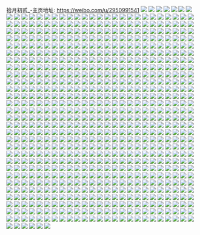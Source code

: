 拾月初贰_-主页地址: https://weibo.com/u/2950991541 
![](https://wx4.sinaimg.cn/mw2000/afe48eb5ly1gio66vi2s4j22lf1y2b2a.jpg) 
![](https://wx4.sinaimg.cn/mw2000/afe48eb5ly1gimnjr5cvxj22801o07wj.jpg) 
![](https://wx4.sinaimg.cn/mw2000/afe48eb5ly1gimnjvgj6aj22801o04qr.jpg) 
![](https://wx4.sinaimg.cn/mw2000/afe48eb5ly1gimnjtdgvbj22801o04qr.jpg) 
![](https://wx4.sinaimg.cn/mw2000/afe48eb5ly1gimnjnx0a0j23402c0kjm.jpg) 
![](https://wx4.sinaimg.cn/mw2000/afe48eb5ly1gimnjyrwu4j23402c0u0z.jpg) 
![](https://wx4.sinaimg.cn/mw2000/afe48eb5ly1gimnlkitojj22801o0npf.jpg) 
![](https://wx4.sinaimg.cn/mw2000/afe48eb5ly1giibiweejpj22801o04qr.jpg) 
![](https://wx4.sinaimg.cn/mw2000/afe48eb5ly1giibir8xm2j22801o07wj.jpg) 
![](https://wx4.sinaimg.cn/mw2000/afe48eb5ly1giibiu426sj22801o04qr.jpg) 
![](https://wx4.sinaimg.cn/mw2000/afe48eb5ly1gigyoeyy41j22801o0kjm.jpg) 
![](https://wx4.sinaimg.cn/mw2000/afe48eb5ly1gif85mr2svj20n013swhu.jpg) 
![](https://wx4.sinaimg.cn/mw2000/afe48eb5ly1gif202eoofj21my1ht4qq.jpg) 
![](https://wx4.sinaimg.cn/mw2000/afe48eb5ly1gif201crjnj21901nznpd.jpg) 
![](https://wx4.sinaimg.cn/mw2000/afe48eb5ly1gif200asc1j21hv182hdt.jpg) 
![](https://wx4.sinaimg.cn/mw2000/afe48eb5ly1gier8qotyaj22ja249b2a.jpg) 
![](https://wx4.sinaimg.cn/mw2000/afe48eb5ly1gier8obys8j22801o0b2b.jpg) 
![](https://wx4.sinaimg.cn/mw2000/afe48eb5ly1gier8gppodj22801o01kz.jpg) 
![](https://wx4.sinaimg.cn/mw2000/afe48eb5ly1gier8ssa4jj23402c0hdu.jpg) 
![](https://wx4.sinaimg.cn/mw2000/afe48eb5ly1gier8iscwij22801o0npd.jpg) 
![](https://wx4.sinaimg.cn/mw2000/afe48eb5ly1gier8kafv2j23402c0h4t.jpg) 
![](https://wx4.sinaimg.cn/mw2000/afe48eb5ly1gidzyf83aaj20yi0hodk5.jpg) 
![](https://wx4.sinaimg.cn/mw2000/afe48eb5ly1gidtolijayj22801o0x6q.jpg) 
![](https://wx4.sinaimg.cn/mw2000/afe48eb5ly1gidtov4ed4j21sc2ds4qx.jpg) 
![](https://wx4.sinaimg.cn/mw2000/afe48eb5ly1gidtpbqxa1j22801o07wj.jpg) 
![](https://wx4.sinaimg.cn/mw2000/afe48eb5ly1gico8cuf3wj21u814w7wh.jpg) 
![](https://wx4.sinaimg.cn/mw2000/afe48eb5ly1gibxo04fa4j20yi0yiaby.jpg) 
![](https://wx4.sinaimg.cn/mw2000/afe48eb5ly1gibxnzqvwij20tw16bwjn.jpg) 
![](https://wx4.sinaimg.cn/mw2000/afe48eb5ly1gibwvp4bk1j22c02c0e82.jpg) 
![](https://wx4.sinaimg.cn/mw2000/afe48eb5gy1gia8ow1nkqj21401hcaki.jpg) 
![](https://wx4.sinaimg.cn/mw2000/afe48eb5gy1gia8pirldej23342bcu0z.jpg) 
![](https://wx4.sinaimg.cn/mw2000/afe48eb5gy1gi3ankftyxj21o0280b2a.jpg) 
![](https://wx4.sinaimg.cn/mw2000/afe48eb5gy1gi3apn5zm7j21sc2dsnpk.jpg) 
![](https://wx4.sinaimg.cn/mw2000/afe48eb5ly1gi2czsb916j21401hcqv5.jpg) 
![](https://wx4.sinaimg.cn/mw2000/afe48eb5ly1gi2czocwsmj22802yox6z.jpg) 
![](https://wx4.sinaimg.cn/mw2000/afe48eb5ly1gi2d0hsuacj21sc2dsx6x.jpg) 
![](https://wx4.sinaimg.cn/mw2000/afe48eb5ly1gi24oic9wij21hc140b2a.jpg) 
![](https://wx4.sinaimg.cn/mw2000/afe48eb5ly1gi24nfmzczj21sc2ds4qy.jpg) 
![](https://wx4.sinaimg.cn/mw2000/afe48eb5ly1gi24omvhx9j21hc140hdu.jpg) 
![](https://wx4.sinaimg.cn/mw2000/afe48eb5ly1gi24orlv2vj21hc1407wi.jpg) 
![](https://wx4.sinaimg.cn/mw2000/afe48eb5ly1gi24od82svj21sc2dsnpl.jpg) 
![](https://wx4.sinaimg.cn/mw2000/afe48eb5ly1gi24owfdt6j21hc140b2a.jpg) 
![](https://wx4.sinaimg.cn/mw2000/afe48eb5ly1gi24p1063mj23402c0qv5.jpg) 
![](https://wx4.sinaimg.cn/mw2000/afe48eb5ly1gi24pp460kj21sc2ds1l5.jpg) 
![](https://wx4.sinaimg.cn/mw2000/afe48eb5ly1gi24p6dc5sj23402c01ky.jpg) 
![](https://wx4.sinaimg.cn/mw2000/afe48eb5ly1gi2135naebj22802yox70.jpg) 
![](https://wx4.sinaimg.cn/mw2000/afe48eb5ly1gi218z3huvj22802yob2l.jpg) 
![](https://wx4.sinaimg.cn/mw2000/afe48eb5ly1gi214c95jhj22802you1a.jpg) 
![](https://wx4.sinaimg.cn/mw2000/afe48eb5ly1gi2124be51j22802yoqvi.jpg) 
![](https://wx4.sinaimg.cn/mw2000/afe48eb5ly1gi2192ze0hj23402c0b29.jpg) 
![](https://wx4.sinaimg.cn/mw2000/afe48eb5ly1gi215s9twjj22yo280qvh.jpg) 
![](https://wx4.sinaimg.cn/mw2000/afe48eb5ly1gi1x4ngy3jj21sc2dsqvc.jpg) 
![](https://wx4.sinaimg.cn/mw2000/afe48eb5ly1gi1x3zmypyj21hc140x6p.jpg) 
![](https://wx4.sinaimg.cn/mw2000/afe48eb5ly1gi1x4t5t5jj21401hcu0x.jpg) 
![](https://wx4.sinaimg.cn/mw2000/afe48eb5ly1gi1x4yp74tj21401hcu0x.jpg) 
![](https://wx4.sinaimg.cn/mw2000/afe48eb5ly1gi1x7chnjrj22802yo7wu.jpg) 
![](https://wx4.sinaimg.cn/mw2000/afe48eb5ly1gi1x56u4u7j21ls252u0y.jpg) 
![](https://wx4.sinaimg.cn/mw2000/afe48eb5ly1gi1x8jogbuj21sc2dsb2g.jpg) 
![](https://wx4.sinaimg.cn/mw2000/afe48eb5ly1gi1x3u9rssj21hc140x6p.jpg) 
![](https://wx4.sinaimg.cn/mw2000/afe48eb5ly1gi1x8mvjufj20u01407v5.jpg) 
![](https://wx4.sinaimg.cn/mw2000/afe48eb5ly1gi1srh6bl0j21sc2dsb2h.jpg) 
![](https://wx4.sinaimg.cn/mw2000/afe48eb5ly1gi1svme6vuj23402c0hdu.jpg) 
![](https://wx4.sinaimg.cn/mw2000/afe48eb5ly1gi1st8btmdj22802yob2l.jpg) 
![](https://wx4.sinaimg.cn/mw2000/afe48eb5ly1gi1swl0mrvj21sc2dskju.jpg) 
![](https://wx4.sinaimg.cn/mw2000/afe48eb5ly1gi1svczgq8j22yo280u19.jpg) 
![](https://wx4.sinaimg.cn/mw2000/afe48eb5ly1gi1sybnpunj21sc2ds1l4.jpg) 
![](https://wx4.sinaimg.cn/mw2000/afe48eb5ly1gi1syl31s2j21ly25cnpe.jpg) 
![](https://wx4.sinaimg.cn/mw2000/afe48eb5ly1gi1sz9w0pxj22yo2807wq.jpg) 
![](https://wx4.sinaimg.cn/mw2000/afe48eb5ly1gi1sx757a4j21sc2dse87.jpg) 
![](https://wx4.sinaimg.cn/mw2000/afe48eb5ly1gi1n29emo3j21sc2dsx6x.jpg) 
![](https://wx4.sinaimg.cn/mw2000/afe48eb5ly1gi1ncw7py3j22802yokjz.jpg) 
![](https://wx4.sinaimg.cn/mw2000/afe48eb5ly1gi1n3znxc4j21sc2dse89.jpg) 
![](https://wx4.sinaimg.cn/mw2000/afe48eb5ly1ghywh4gyk1j20u01hcn74.jpg) 
![](https://wx4.sinaimg.cn/mw2000/afe48eb5ly1ghu4258nwlj23sw528npe.jpg) 
![](https://wx4.sinaimg.cn/mw2000/afe48eb5ly1ghu42ju4bxj20u0140ajr.jpg) 
![](https://wx4.sinaimg.cn/mw2000/afe48eb5ly1ghu41l9iklj23sw5281kz.jpg) 
![](https://wx4.sinaimg.cn/mw2000/afe48eb5ly1ghu42ib0wuj23sw528hdw.jpg) 
![](https://wx4.sinaimg.cn/mw2000/afe48eb5ly1ghu41vaua7j22bc334b2b.jpg) 
![](https://wx4.sinaimg.cn/mw2000/afe48eb5ly1ghu46v9qtsj22c5340qvd.jpg) 
![](https://wx4.sinaimg.cn/mw2000/afe48eb5ly1ghttmhfdtvj21sc2dse88.jpg) 
![](https://wx4.sinaimg.cn/mw2000/afe48eb5ly1ghttq08t5fj21sc2ds1l6.jpg) 
![](https://wx4.sinaimg.cn/mw2000/afe48eb5ly1ghttuwe7k0j21sc2dse88.jpg) 
![](https://wx4.sinaimg.cn/mw2000/afe48eb5ly1ghttluswqyj21sc2ds4qw.jpg) 
![](https://wx4.sinaimg.cn/mw2000/afe48eb5ly1ghttyefwr4j21sc2ds7wq.jpg) 
![](https://wx4.sinaimg.cn/mw2000/afe48eb5ly1ghttwra80kj21sc2ds7wq.jpg) 
![](https://wx4.sinaimg.cn/mw2000/afe48eb5ly1ghswmp4npcj21sc2ds1l5.jpg) 
![](https://wx4.sinaimg.cn/mw2000/afe48eb5ly1ghswm3uajyj21o0280npe.jpg) 
![](https://wx4.sinaimg.cn/mw2000/afe48eb5ly1ghswm8gnprj21o02807wi.jpg) 
![](https://wx4.sinaimg.cn/mw2000/afe48eb5gy1ghqbwxbtavj21o0280e82.jpg) 
![](https://wx4.sinaimg.cn/mw2000/afe48eb5gy1ghlqpoqqmmj21sc2dsnpk.jpg) 
![](https://wx4.sinaimg.cn/mw2000/afe48eb5gy1ghlqpyky5rj21o02ynb29.jpg) 
![](https://wx4.sinaimg.cn/mw2000/afe48eb5gy1ghlqqfm8nqj21o0280x6q.jpg) 
![](https://wx4.sinaimg.cn/mw2000/afe48eb5gy1ghjg5vk896j21o0280e82.jpg) 
![](https://wx4.sinaimg.cn/mw2000/afe48eb5ly1ghjeemptezj21o0280e82.jpg) 
![](https://wx4.sinaimg.cn/mw2000/afe48eb5ly1ghjeekon80j22801o07wi.jpg) 
![](https://wx4.sinaimg.cn/mw2000/afe48eb5gy1ghg3av5fhbj20yi22oqtc.jpg) 
![](https://wx4.sinaimg.cn/mw2000/afe48eb5ly1gh9hnz18r6j21o02807wi.jpg) 
![](https://wx4.sinaimg.cn/mw2000/afe48eb5ly1gh9hp7u34ij22yo2807wt.jpg) 
![](https://wx4.sinaimg.cn/mw2000/afe48eb5ly1gh9ho7t5gmj21o02804qr.jpg) 
![](https://wx4.sinaimg.cn/mw2000/afe48eb5gy1gh84m5g3akj22802yokjv.jpg) 
![](https://wx4.sinaimg.cn/mw2000/afe48eb5gy1gh89nw7suyj22yo280e8d.jpg) 
![](https://wx4.sinaimg.cn/mw2000/afe48eb5gy1gh84oc1548j22802yokjv.jpg) 
![](https://wx4.sinaimg.cn/mw2000/afe48eb5ly1gh6h6kh2nnj23402c0npd.jpg) 
![](https://wx4.sinaimg.cn/mw2000/afe48eb5ly1gh4yc5rtadj20yi1b9tfw.jpg) 
![](https://wx4.sinaimg.cn/mw2000/afe48eb5ly1gh1cncmjx8j20yi0yiaby.jpg) 
![](https://wx4.sinaimg.cn/mw2000/afe48eb5ly1gh1cofnf9qj22o03k0npf.jpg) 
![](https://wx4.sinaimg.cn/mw2000/afe48eb5ly1ggvczjp95vj21sc2ds1l4.jpg) 
![](https://wx4.sinaimg.cn/mw2000/afe48eb5ly1ggvd0o6fn0j21sc2dsu13.jpg) 
![](https://wx4.sinaimg.cn/mw2000/afe48eb5ly1ggvd1rlmwlj21sc2dsx6u.jpg) 
![](https://wx4.sinaimg.cn/mw2000/afe48eb5ly1ggvd02hyrgj21sc2dsnpi.jpg) 
![](https://wx4.sinaimg.cn/mw2000/afe48eb5ly1ggvd16uw21j21sc2dsqva.jpg) 
![](https://wx4.sinaimg.cn/mw2000/afe48eb5ly1ggvd29xhg0j21sc2ds7wm.jpg) 
![](https://wx4.sinaimg.cn/mw2000/afe48eb5gy1ggu1imdqinj22802yo7wk.jpg) 
![](https://wx4.sinaimg.cn/mw2000/afe48eb5gy1ggu1jecrorj22802yokjo.jpg) 
![](https://wx4.sinaimg.cn/mw2000/afe48eb5gy1ggu1hw5fhhj22802yokjo.jpg) 
![](https://wx4.sinaimg.cn/mw2000/afe48eb5gy1ggtzrcydigj22802yoe85.jpg) 
![](https://wx4.sinaimg.cn/mw2000/afe48eb5gy1ggtzrq1ncyj21mc25sx6p.jpg) 
![](https://wx4.sinaimg.cn/mw2000/afe48eb5gy1ggtztxzbwkj22802yob2l.jpg) 
![](https://wx4.sinaimg.cn/mw2000/afe48eb5ly1ggu02aspabj22802yoe8g.jpg) 
![](https://wx4.sinaimg.cn/mw2000/afe48eb5gy1ggtzu741zzj21i31u9hdt.jpg) 
![](https://wx4.sinaimg.cn/mw2000/afe48eb5gy1ggu00wrc8rj22802yo4r2.jpg) 
![](https://wx4.sinaimg.cn/mw2000/afe48eb5gy1ggtzusdnlyj21ul1o0e83.jpg) 
![](https://wx4.sinaimg.cn/mw2000/afe48eb5ly1ggu02gs1fyj21o0280npe.jpg) 
![](https://wx4.sinaimg.cn/mw2000/afe48eb5gy1ggtzvmjdjcj22802yokjo.jpg) 
![](https://wx4.sinaimg.cn/mw2000/afe48eb5ly1ggnh0htvmmj20yi22o4qp.jpg) 
![](https://wx4.sinaimg.cn/mw2000/afe48eb5ly1ggnh0w5rhgj20yi22o4qt.jpg) 
![](https://wx4.sinaimg.cn/mw2000/afe48eb5ly1ggm2x6hkfej20yi0otq64.jpg) 
![](https://wx4.sinaimg.cn/mw2000/afe48eb5ly1ggm2xty90dj20yi22oqbe.jpg) 
![](https://wx4.sinaimg.cn/mw2000/afe48eb5ly1ggbykw6chxj20yi22oe81.jpg) 
![](https://wx4.sinaimg.cn/mw2000/afe48eb5ly1ggbykzlcgaj22c03401kx.jpg) 
![](https://wx4.sinaimg.cn/mw2000/afe48eb5gy1gg21w8cjtzj22801o0x6q.jpg) 
![](https://wx4.sinaimg.cn/mw2000/afe48eb5ly1gfxdrx2actj22yo280he5.jpg) 
![](https://wx4.sinaimg.cn/mw2000/afe48eb5ly1gfxdsdcq2sj21sc2dshdz.jpg) 
![](https://wx4.sinaimg.cn/mw2000/afe48eb5ly1gfxdsjsdofj22ot1oi7wi.jpg) 
![](https://wx4.sinaimg.cn/mw2000/afe48eb5ly1gfv8ar5dhqj21sc2dsnpk.jpg) 
![](https://wx4.sinaimg.cn/mw2000/afe48eb5ly1gfv899nqfbj22yo2807wv.jpg) 
![](https://wx4.sinaimg.cn/mw2000/afe48eb5ly1gfv89quir9j21sc2ds1l5.jpg) 
![](https://wx4.sinaimg.cn/mw2000/afe48eb5ly1gfugvvq8k4j22yo280u1a.jpg) 
![](https://wx4.sinaimg.cn/mw2000/afe48eb5ly1gfuguq8u8tj21sc2ds7wo.jpg) 
![](https://wx4.sinaimg.cn/mw2000/afe48eb5ly1gfugwu07u2j22yo2807ws.jpg) 
![](https://wx4.sinaimg.cn/mw2000/afe48eb5ly1gfugxq5tavj21o0280e83.jpg) 
![](https://wx4.sinaimg.cn/mw2000/afe48eb5ly1gfugxg5otzj21sc2dsu13.jpg) 
![](https://wx4.sinaimg.cn/mw2000/afe48eb5ly1gfugxzql3zj21o0280b2b.jpg) 
![](https://wx4.sinaimg.cn/mw2000/afe48eb5ly1gfugy88o35j21o0280x6q.jpg) 
![](https://wx4.sinaimg.cn/mw2000/afe48eb5ly1gfugzi2kd8j22802you18.jpg) 
![](https://wx4.sinaimg.cn/mw2000/afe48eb5ly1gfugyhojyvj21o0280e83.jpg) 
![](https://wx4.sinaimg.cn/mw2000/afe48eb5ly1gfrr63s3r4j21o0280npe.jpg) 
![](https://wx4.sinaimg.cn/mw2000/afe48eb5ly1gfpghpmq1fj20u0140gyw.jpg) 
![](https://wx4.sinaimg.cn/mw2000/afe48eb5ly1gfpghqoryoj20u014014f.jpg) 
![](https://wx4.sinaimg.cn/mw2000/afe48eb5ly1gfpghpzkfij20u0140tmc.jpg) 
![](https://wx4.sinaimg.cn/mw2000/afe48eb5ly1gfpghqeqshj20u0140tgu.jpg) 
![](https://wx4.sinaimg.cn/mw2000/afe48eb5ly1gfpghp96abj20u0140alc.jpg) 
![](https://wx4.sinaimg.cn/mw2000/afe48eb5ly1gfpgi5qw5gj20u0140gwo.jpg) 
![](https://wx4.sinaimg.cn/mw2000/afe48eb5ly1gfnkiqq65nj20u0140dsw.jpg) 
![](https://wx4.sinaimg.cn/mw2000/afe48eb5ly1gfnkjpw31gj21400u0wjz.jpg) 
![](https://wx4.sinaimg.cn/mw2000/afe48eb5ly1gfnkir42cij20u01404b6.jpg) 
![](https://wx4.sinaimg.cn/mw2000/afe48eb5ly1gfnkirw3ndj20u0140144.jpg) 
![](https://wx4.sinaimg.cn/mw2000/afe48eb5ly1gfnkjr3r8zj21400u0nfh.jpg) 
![](https://wx4.sinaimg.cn/mw2000/afe48eb5ly1gfnkjt676wj20u01404az.jpg) 
![](https://wx4.sinaimg.cn/mw2000/afe48eb5ly1gfnkjs9fdjj20u0140wrt.jpg) 
![](https://wx4.sinaimg.cn/mw2000/afe48eb5ly1gfnkjrmwctj21400u0ai3.jpg) 
![](https://wx4.sinaimg.cn/mw2000/afe48eb5ly1gfnkpatftaj20u0140ajr.jpg) 
![](https://wx4.sinaimg.cn/mw2000/afe48eb5ly1gfk9pidmfuj21ns1q0e82.jpg) 
![](https://wx4.sinaimg.cn/mw2000/afe48eb5ly1gfk9pgc1o3j22801o0x6q.jpg) 
![](https://wx4.sinaimg.cn/mw2000/afe48eb5ly1gfk9pjmridj21o024znpe.jpg) 
![](https://wx4.sinaimg.cn/mw2000/afe48eb5ly1gfk9pkwgecj21nv20ze82.jpg) 
![](https://wx4.sinaimg.cn/mw2000/afe48eb5ly1gfk9stju9bj2149148qtf.jpg) 
![](https://wx4.sinaimg.cn/mw2000/afe48eb5ly1gfk9pevnbqj21nz1r9b2a.jpg) 
![](https://wx4.sinaimg.cn/mw2000/afe48eb5ly1gfk9plu3esj21o01tce82.jpg) 
![](https://wx4.sinaimg.cn/mw2000/afe48eb5ly1gfk9sv398ij22802yo4qu.jpg) 
![](https://wx4.sinaimg.cn/mw2000/afe48eb5ly1gfk9pnoih7j22802j84qt.jpg) 
![](https://wx4.sinaimg.cn/mw2000/afe48eb5gy1gfjq4pk0yvj21o0280b2a.jpg) 
![](https://wx4.sinaimg.cn/mw2000/afe48eb5gy1gfjq540o8wj21o0280hdu.jpg) 
![](https://wx4.sinaimg.cn/mw2000/afe48eb5gy1gfjq5j6i77j21o0280kjm.jpg) 
![](https://wx4.sinaimg.cn/mw2000/afe48eb5gy1gfimpf9sv2j21o0280qv6.jpg) 
![](https://wx4.sinaimg.cn/mw2000/afe48eb5gy1gfimpxm7cij21o0280x6q.jpg) 
![](https://wx4.sinaimg.cn/mw2000/afe48eb5gy1gfimqfb06tj21o0280qv6.jpg) 
![](https://wx4.sinaimg.cn/mw2000/afe48eb5gy1gfimoeykgmj21o0280e82.jpg) 
![](https://wx4.sinaimg.cn/mw2000/afe48eb5gy1gfimo19877j21o02801kz.jpg) 
![](https://wx4.sinaimg.cn/mw2000/afe48eb5gy1gfimovc5i2j21o0280hdu.jpg) 
![](https://wx4.sinaimg.cn/mw2000/afe48eb5ly1gfe5hi9odaj21sc2dskjs.jpg) 
![](https://wx4.sinaimg.cn/mw2000/afe48eb5ly1gfe5o0rqbmj21o0280u0y.jpg) 
![](https://wx4.sinaimg.cn/mw2000/afe48eb5ly1gfe5hftkblj22802yohe3.jpg) 
![](https://wx4.sinaimg.cn/mw2000/afe48eb5ly1gfe5h4m17wj21sc2dsb2g.jpg) 
![](https://wx4.sinaimg.cn/mw2000/afe48eb5ly1gfe5hkfmthj21gd1391kx.jpg) 
![](https://wx4.sinaimg.cn/mw2000/afe48eb5ly1gfe5g0diiuj21sc2dsb2g.jpg) 
![](https://wx4.sinaimg.cn/mw2000/afe48eb5ly1gfdd1yl257j21sc2dsu14.jpg) 
![](https://wx4.sinaimg.cn/mw2000/afe48eb5ly1gfdd1scjfoj22801o0npe.jpg) 
![](https://wx4.sinaimg.cn/mw2000/afe48eb5ly1gfdd1w33vyj21sc2dsx6w.jpg) 
![](https://wx4.sinaimg.cn/mw2000/afe48eb5ly1gfdd20z7pnj21sc2ds7wp.jpg) 
![](https://wx4.sinaimg.cn/mw2000/afe48eb5ly1gfdd1tr7txj22801o0u0y.jpg) 
![](https://wx4.sinaimg.cn/mw2000/afe48eb5gy1gf9bxcwdtoj20u01lq7in.jpg) 
![](https://wx4.sinaimg.cn/mw2000/afe48eb5ly1gezdefsda3j20u00u0wja.jpg) 
![](https://wx4.sinaimg.cn/mw2000/afe48eb5ly1gezdesj9f5j2149148npd.jpg) 
![](https://wx4.sinaimg.cn/mw2000/afe48eb5ly1gezdefim1kj20u00u0jvy.jpg) 
![](https://wx4.sinaimg.cn/mw2000/afe48eb5ly1gezdeoydboj22c03401l1.jpg) 
![](https://wx4.sinaimg.cn/mw2000/afe48eb5ly1gezdfhrtndj22c0340x6s.jpg) 
![](https://wx4.sinaimg.cn/mw2000/afe48eb5ly1gezdesz0uaj20tw16bwjn.jpg) 
![](https://wx4.sinaimg.cn/mw2000/afe48eb5gy1geu5wretg2j21sc2dsb2h.jpg) 
![](https://wx4.sinaimg.cn/mw2000/afe48eb5gy1geu5x3j8phj22c0340kjo.jpg) 
![](https://wx4.sinaimg.cn/mw2000/afe48eb5gy1geu5xhcdczj21sc2dse87.jpg) 
![](https://wx4.sinaimg.cn/mw2000/afe48eb5gy1getoh87nmvj21491481ky.jpg) 
![](https://wx4.sinaimg.cn/mw2000/afe48eb5gy1getoezpyy3j21491481kz.jpg) 
![](https://wx4.sinaimg.cn/mw2000/afe48eb5gy1getokyqdb0j20tf0r87wh.jpg) 
![](https://wx4.sinaimg.cn/mw2000/afe48eb5gy1getohmy9z4j2149148e82.jpg) 
![](https://wx4.sinaimg.cn/mw2000/afe48eb5gy1getoj3qd37j22802yox74.jpg) 
![](https://wx4.sinaimg.cn/mw2000/afe48eb5gy1getoku5qzvj22802yoe8a.jpg) 
![](https://wx4.sinaimg.cn/mw2000/afe48eb5gy1getohpwy3rj21491484qq.jpg) 
![](https://wx4.sinaimg.cn/mw2000/afe48eb5gy1getoh02wuvj21491481kz.jpg) 
![](https://wx4.sinaimg.cn/mw2000/afe48eb5gy1getohg2q5tj2149148x6p.jpg) 
![](https://wx4.sinaimg.cn/mw2000/afe48eb5gy1getoi03qb2j22c0340npe.jpg) 
![](https://wx4.sinaimg.cn/mw2000/afe48eb5gy1getojh4b0cj23402c01ky.jpg) 
![](https://wx4.sinaimg.cn/mw2000/afe48eb5gy1getojdnd4hj21sc2ds7wp.jpg) 
![](https://wx4.sinaimg.cn/mw2000/afe48eb5gy1getohw0t4hj23402c0hdw.jpg) 
![](https://wx4.sinaimg.cn/mw2000/afe48eb5ly1ges2xaq7q3j21sc2ds7wn.jpg) 
![](https://wx4.sinaimg.cn/mw2000/afe48eb5ly1ges2xdu0tkj21sc2dsb2f.jpg) 
![](https://wx4.sinaimg.cn/mw2000/afe48eb5ly1ges2xj1o2rj21sc2ds4qv.jpg) 
![](https://wx4.sinaimg.cn/mw2000/afe48eb5ly1ges2xgovn9j21sc2dsu13.jpg) 
![](https://wx4.sinaimg.cn/mw2000/afe48eb5ly1ges2xmne4xj22802yonpn.jpg) 
![](https://wx4.sinaimg.cn/mw2000/afe48eb5ly1ges2x7wmmij21sc2dshdz.jpg) 
![](https://wx4.sinaimg.cn/mw2000/afe48eb5ly1ges2xwz0xaj22yo280qvm.jpg) 
![](https://wx4.sinaimg.cn/mw2000/afe48eb5ly1ges2xquqf8j21sc2ds7wn.jpg) 
![](https://wx4.sinaimg.cn/mw2000/afe48eb5ly1ges2xzxibij22c0340hdw.jpg) 
![](https://wx4.sinaimg.cn/mw2000/afe48eb5ly1ges31vz8phj22c0340kjo.jpg) 
![](https://wx4.sinaimg.cn/mw2000/afe48eb5gy1geqtc1af3qj20yi08fdgh.jpg) 
![](https://wx4.sinaimg.cn/mw2000/afe48eb5gy1geq0p0h6qfj22c0340u0y.jpg) 
![](https://wx4.sinaimg.cn/mw2000/afe48eb5gy1geq0p90nd8j22802yox6z.jpg) 
![](https://wx4.sinaimg.cn/mw2000/afe48eb5gy1geq0rzk9s3j23402c07wi.jpg) 
![](https://wx4.sinaimg.cn/mw2000/afe48eb5gy1geppgc7xuij2149148b2a.jpg) 
![](https://wx4.sinaimg.cn/mw2000/afe48eb5gy1geppge0lm0j2149148qv6.jpg) 
![](https://wx4.sinaimg.cn/mw2000/afe48eb5gy1geppga0ymqj22802yohe3.jpg) 
![](https://wx4.sinaimg.cn/mw2000/afe48eb5gy1geppgj812uj21sc2dsu13.jpg) 
![](https://wx4.sinaimg.cn/mw2000/afe48eb5gy1geppgfv1wij2149148kjn.jpg) 
![](https://wx4.sinaimg.cn/mw2000/afe48eb5gy1geppgpn86tj21sc2dsnpj.jpg) 
![](https://wx4.sinaimg.cn/mw2000/afe48eb5gy1geppgmbljvj21sc2dsx6v.jpg) 
![](https://wx4.sinaimg.cn/mw2000/afe48eb5gy1geppgsurylj21sc2ds1l4.jpg) 
![](https://wx4.sinaimg.cn/mw2000/afe48eb5gy1geppp3d79zj21sc2dsqvb.jpg) 
![](https://wx4.sinaimg.cn/mw2000/afe48eb5gy1georfrgtq8j22802yohe3.jpg) 
![](https://wx4.sinaimg.cn/mw2000/afe48eb5gy1georfmrhs6j2149148npe.jpg) 
![](https://wx4.sinaimg.cn/mw2000/afe48eb5gy1georfugaejj21sc2ds4qx.jpg) 
![](https://wx4.sinaimg.cn/mw2000/afe48eb5gy1georjaf9aoj22yo280e8a.jpg) 
![](https://wx4.sinaimg.cn/mw2000/afe48eb5gy1georfdozy5j22c0340qv7.jpg) 
![](https://wx4.sinaimg.cn/mw2000/afe48eb5gy1georfg5o3qj22yo280qve.jpg) 
![](https://wx4.sinaimg.cn/mw2000/afe48eb5gy1georfosgvuj22c03401kz.jpg) 
![](https://wx4.sinaimg.cn/mw2000/afe48eb5gy1georfnnf12j2149148kjm.jpg) 
![](https://wx4.sinaimg.cn/mw2000/afe48eb5gy1georg26x5qj2cn22ssqve.jpg) 
![](https://wx4.sinaimg.cn/mw2000/afe48eb5gy1georflemlej21sc2dsnpk.jpg) 
![](https://wx4.sinaimg.cn/mw2000/afe48eb5gy1georg6rjh0j21h91sghdu.jpg) 
![](https://wx4.sinaimg.cn/mw2000/afe48eb5gy1georhomnyaj22802yo4qz.jpg) 
![](https://wx4.sinaimg.cn/mw2000/afe48eb5gy1geojlbnw31j2149148qv6.jpg) 
![](https://wx4.sinaimg.cn/mw2000/afe48eb5gy1geojlcsyb0j20u00u00un.jpg) 
![](https://wx4.sinaimg.cn/mw2000/afe48eb5gy1geojlhjw8rj2149148b2b.jpg) 
![](https://wx4.sinaimg.cn/mw2000/afe48eb5gy1geojlv7sm6j2149148hdu.jpg) 
![](https://wx4.sinaimg.cn/mw2000/afe48eb5gy1geojlsjhyjj2149148b2a.jpg) 
![](https://wx4.sinaimg.cn/mw2000/afe48eb5gy1geojm10p7bj21491487wj.jpg) 
![](https://wx4.sinaimg.cn/mw2000/afe48eb5gy1geojm56t70j2149148e82.jpg) 
![](https://wx4.sinaimg.cn/mw2000/afe48eb5gy1geojm9imb8j2149148npf.jpg) 
![](https://wx4.sinaimg.cn/mw2000/afe48eb5gy1geojl8adl3j21lf20u1ky.jpg) 
![](https://wx4.sinaimg.cn/mw2000/afe48eb5gy1geojme16g2j21sc2dsqvc.jpg) 
![](https://wx4.sinaimg.cn/mw2000/afe48eb5gy1geojmgqcl3j21491487wj.jpg) 
![](https://wx4.sinaimg.cn/mw2000/afe48eb5gy1geojmkvf17j21sc2dshe0.jpg) 
![](https://wx4.sinaimg.cn/mw2000/afe48eb5ly1gek77f6r75j22bc29tqv8.jpg) 
![](https://wx4.sinaimg.cn/mw2000/006cgJsnly1g0r1fmsh5qg30j60j6wm5.jpg) 
![](https://wx4.sinaimg.cn/mw2000/afe48eb5ly1gej1jvhffkj21sc2ds7wq.jpg) 
![](https://wx4.sinaimg.cn/mw2000/afe48eb5ly1gej1k3b9iij22c03401kz.jpg) 
![](https://wx4.sinaimg.cn/mw2000/afe48eb5ly1gej1jzkztzj21sc2dsx6x.jpg) 
![](https://wx4.sinaimg.cn/mw2000/afe48eb5ly1gej1kdblfrj21sc2dsnpi.jpg) 
![](https://wx4.sinaimg.cn/mw2000/afe48eb5ly1gej1kppfnpj21sc2dse87.jpg) 
![](https://wx4.sinaimg.cn/mw2000/afe48eb5ly1geb2jiiiftj20yi22o7wh.jpg) 
![](https://wx4.sinaimg.cn/mw2000/afe48eb5ly1geb2jji3n5j20yi22ob29.jpg) 
![](https://wx4.sinaimg.cn/mw2000/b10c1bc2ly1geap26ksw3j208c08ct8r.jpg) 
![](https://wx4.sinaimg.cn/mw2000/afe48eb5ly1geaqxvgdi2j20u00u04hh.jpg) 
![](https://wx4.sinaimg.cn/mw2000/afe48eb5ly1geaqxb534cj20dw0dw758.jpg) 
![](https://wx4.sinaimg.cn/mw2000/afe48eb5gy1ge79h10yynj22c0340npd.jpg) 
![](https://wx4.sinaimg.cn/mw2000/afe48eb5gy1ge79gynm1sj22c0340b2a.jpg) 
![](https://wx4.sinaimg.cn/mw2000/afe48eb5ly1gdurf2iae1j21oc28g1jy.jpg) 
![](https://wx4.sinaimg.cn/mw2000/afe48eb5ly1gdurf3yjjlj21ry1byqio.jpg) 
![](https://wx4.sinaimg.cn/mw2000/afe48eb5ly1gdurf1462dj22801o01kx.jpg) 
![](https://wx4.sinaimg.cn/mw2000/afe48eb5ly1gdumkn3n55j22c0340b2b.jpg) 
![](https://wx4.sinaimg.cn/mw2000/afe48eb5ly1gduml01lluj22c0340npe.jpg) 
![](https://wx4.sinaimg.cn/mw2000/afe48eb5ly1gdumkw9r6aj21sc2dsnpm.jpg) 
![](https://wx4.sinaimg.cn/mw2000/afe48eb5ly1gdnvqodkcgj22601o0137.jpg) 
![](https://wx4.sinaimg.cn/mw2000/b10c1bc2ly1gdd6ygkqlyg20j60j67cy.jpg) 
![](https://wx4.sinaimg.cn/mw2000/afe48eb5ly1gdfpqrkz1hj21o0280kjm.jpg) 
![](https://wx4.sinaimg.cn/mw2000/afe48eb5ly1gdfps2g0zlj20om0omt9q.jpg) 
![](https://wx4.sinaimg.cn/mw2000/afe48eb5ly1gdew0wrp0vj20jg0godkd.jpg) 
![](https://wx4.sinaimg.cn/mw2000/afe48eb5ly1gdew0sdhuxj20jg0gowgz.jpg) 
![](https://wx4.sinaimg.cn/mw2000/afe48eb5ly1gdew4hadnwj20jg0gon1x.jpg) 
![](https://wx4.sinaimg.cn/mw2000/afe48eb5ly1gdcgad1xxgj20jg13z75g.jpg) 
![](https://wx4.sinaimg.cn/mw2000/afe48eb5ly1gdcgacquxrj20jg13zjud.jpg) 
![](https://wx4.sinaimg.cn/mw2000/afe48eb5ly1gdcgadcl5tj20jg13zmy8.jpg) 
![](https://wx4.sinaimg.cn/mw2000/afe48eb5ly1gdcgadu1lsj20sg0sg443.jpg) 
![](https://wx4.sinaimg.cn/mw2000/afe48eb5ly1gdcgach123j20jg164got.jpg) 
![](https://wx4.sinaimg.cn/mw2000/afe48eb5ly1gdcgaeabanj20sg0sgn2u.jpg) 
![](https://wx4.sinaimg.cn/mw2000/afe48eb5ly1gd8yut12hqj20u0140jyx.jpg) 
![](https://wx4.sinaimg.cn/mw2000/afe48eb5ly1gd8ol85wswj23402c04qp.jpg) 
![](https://wx4.sinaimg.cn/mw2000/afe48eb5ly1gd8ol9r30uj20jg0pxq5y.jpg) 
![](https://wx4.sinaimg.cn/mw2000/afe48eb5ly1gd8omckaydj22c03404qq.jpg) 
![](https://wx4.sinaimg.cn/mw2000/afe48eb5gy1gd8gr2hsngj20yi0yiwgv.jpg) 
![](https://wx4.sinaimg.cn/mw2000/afe48eb5gy1gd8gr3j89hj20u0140n0y.jpg) 
![](https://wx4.sinaimg.cn/mw2000/afe48eb5gy1gd8gr4gt4aj20k00qo779.jpg) 
![](https://wx4.sinaimg.cn/mw2000/afe48eb5gy1gd8gr50zrij20k00qo76y.jpg) 
![](https://wx4.sinaimg.cn/mw2000/afe48eb5gy1gd8gr0t9mxj20n00uot9y.jpg) 
![](https://wx4.sinaimg.cn/mw2000/afe48eb5gy1gd8gr5cb9yj20m80tnwgz.jpg) 
![](https://wx4.sinaimg.cn/mw2000/afe48eb5gy1gd3tij7v75j23402c0e81.jpg) 
![](https://wx4.sinaimg.cn/mw2000/afe48eb5gy1gd3ti5ng0qj23402c07wh.jpg) 
![](https://wx4.sinaimg.cn/mw2000/afe48eb5gy1gd3tixmkhyj23402c0kjl.jpg) 
![](https://wx4.sinaimg.cn/mw2000/afe48eb5ly1gcp90cf8njj22c0340hdt.jpg) 
![](https://wx4.sinaimg.cn/mw2000/afe48eb5ly1gcp90fl8t4j22c0340kjm.jpg) 
![](https://wx4.sinaimg.cn/mw2000/afe48eb5ly1gcp90ixyh6j22c03404qr.jpg) 
![](https://wx4.sinaimg.cn/mw2000/afe48eb5ly1gcp90lmfimj22c03401ky.jpg) 
![](https://wx4.sinaimg.cn/mw2000/afe48eb5ly1gcp90ab9mrj22c0340e82.jpg) 
![](https://wx4.sinaimg.cn/mw2000/afe48eb5ly1gcp90mc23pj20jg0jgdir.jpg) 
![](https://wx4.sinaimg.cn/mw2000/afe48eb5ly1gckxhzgabnj20u00u0wjs.jpg) 
![](https://wx4.sinaimg.cn/mw2000/afe48eb5ly1gckxhzydzaj20u00u046m.jpg) 
![](https://wx4.sinaimg.cn/mw2000/afe48eb5ly1gckxi0gonwj20py0pygsz.jpg) 
![](https://wx4.sinaimg.cn/mw2000/afe48eb5ly1gckxi0whfnj20mq0mqafk.jpg) 
![](https://wx4.sinaimg.cn/mw2000/afe48eb5ly1gckxi16iedj20jg0jgdir.jpg) 
![](https://wx4.sinaimg.cn/mw2000/afe48eb5ly1gckxi1i70oj20u00u0tdo.jpg) 
![](https://wx4.sinaimg.cn/mw2000/afe48eb5ly1gckxhz4dtuj20jg0jgdh0.jpg) 
![](https://wx4.sinaimg.cn/mw2000/afe48eb5ly1gckxi1re4vj20u40u0wgv.jpg) 
![](https://wx4.sinaimg.cn/mw2000/afe48eb5ly1gckxi203bvj20u00u0aco.jpg) 
![](https://wx4.sinaimg.cn/mw2000/afe48eb5ly1gcdad2dwj4j21402eox6p.jpg) 
![](https://wx4.sinaimg.cn/mw2000/afe48eb5ly1gcdadlywe1j20u0140kdv.jpg) 
![](https://wx4.sinaimg.cn/mw2000/afe48eb5ly1gcdad0ca3rj20u01t04qp.jpg) 
![](https://wx4.sinaimg.cn/mw2000/afe48eb5ly1gcb6ijlb75j20qo0qo0yr.jpg) 
![](https://wx4.sinaimg.cn/mw2000/afe48eb5ly1gbzsz47f7gj23402c0non.jpg) 
![](https://wx4.sinaimg.cn/mw2000/afe48eb5ly1gbzsz986l3j22yo280b2l.jpg) 
![](https://wx4.sinaimg.cn/mw2000/afe48eb5ly1gbv1r639f7j22c0340hdt.jpg) 
![](https://wx4.sinaimg.cn/mw2000/afe48eb5ly1gbsm3xvib3j22c0340npe.jpg) 
![](https://wx4.sinaimg.cn/mw2000/afe48eb5ly1gbsm3zi396j22c0340qv5.jpg) 
![](https://wx4.sinaimg.cn/mw2000/afe48eb5ly1gbqiua6g7pj20d30d2dgd.jpg) 
![](https://wx4.sinaimg.cn/mw2000/afe48eb5ly1gbqiu9w1uuj20j60j6dhi.jpg) 
![](https://wx4.sinaimg.cn/mw2000/afe48eb5ly1gbqiuet72ij20yi22o44r.jpg) 
![](https://wx4.sinaimg.cn/mw2000/afe48eb5ly1gbqiu9dss1j20yi22okjl.jpg) 
![](https://wx4.sinaimg.cn/mw2000/afe48eb5ly1gbqiuc4oigj20yi22onpd.jpg) 
![](https://wx4.sinaimg.cn/mw2000/afe48eb5ly1gbqiue544tj20yi22onpd.jpg) 
![](https://wx4.sinaimg.cn/mw2000/afe48eb5ly1gbpfecgtxhj20yi22oqve.jpg) 
![](https://wx4.sinaimg.cn/mw2000/afe48eb5ly1gbp7ogt4fnj23401plqv5.jpg) 
![](https://wx4.sinaimg.cn/mw2000/afe48eb5ly1gbkjw8flnnj22802yox6z.jpg) 
![](https://wx4.sinaimg.cn/mw2000/afe48eb5ly1gbjgfmycf3j22c0340npe.jpg) 
![](https://wx4.sinaimg.cn/mw2000/afe48eb5ly1gbjgfo67dzj20jg0jgta9.jpg) 
![](https://wx4.sinaimg.cn/mw2000/afe48eb5ly1gbjgfl9thej22c0340x6p.jpg) 
![](https://wx4.sinaimg.cn/mw2000/afe48eb5ly1gbf624bmt9j20go0gogmp.jpg) 
![](https://wx4.sinaimg.cn/mw2000/afe48eb5ly1gbf6236o93j20v9306wyk.jpg) 
![](https://wx4.sinaimg.cn/mw2000/afe48eb5ly1gbe0zh5rynj20jg0jgadb.jpg) 
![](https://wx4.sinaimg.cn/mw2000/afe48eb5ly1gbe0zhogctj20jg0jgwhq.jpg) 
![](https://wx4.sinaimg.cn/mw2000/afe48eb5ly1gbe0zifc2zj20jg0jgtcp.jpg) 
![](https://wx4.sinaimg.cn/mw2000/afe48eb5ly1gbe0zjabeej20jg0jgq67.jpg) 
![](https://wx4.sinaimg.cn/mw2000/afe48eb5ly1gbe0zjx7r5j20jg0jgtcq.jpg) 
![](https://wx4.sinaimg.cn/mw2000/afe48eb5ly1gbe0zku69kj20jg0jgn0k.jpg) 
![](https://wx4.sinaimg.cn/mw2000/afe48eb5ly1gbe0zlj2hyj20jg0jgdjv.jpg) 
![](https://wx4.sinaimg.cn/mw2000/afe48eb5ly1gbe0zmzs1vj20jg0jgq7s.jpg) 
![](https://wx4.sinaimg.cn/mw2000/afe48eb5ly1gbe0znpfdjj20jg0jgtc3.jpg) 
![](https://wx4.sinaimg.cn/mw2000/afe48eb5ly1gbc6trye3yj20u01oujxv.jpg) 
![](https://wx4.sinaimg.cn/mw2000/afe48eb5ly1gb8uyzlzpmj21sc2dsnph.jpg) 
![](https://wx4.sinaimg.cn/mw2000/afe48eb5ly1gb8v0l8pusj22c0340kjm.jpg) 
![](https://wx4.sinaimg.cn/mw2000/afe48eb5ly1gb8v05cje1j21sc2dshdz.jpg) 
![](https://wx4.sinaimg.cn/mw2000/afe48eb5gy1gb5bm5ocyvj22802yoe8b.jpg) 
![](https://wx4.sinaimg.cn/mw2000/afe48eb5gy1gat26aub24j21sc2dse8a.jpg) 
![](https://wx4.sinaimg.cn/mw2000/afe48eb5gy1gat26cqmtpj21400kphdt.jpg) 
![](https://wx4.sinaimg.cn/mw2000/afe48eb5gy1gat25x2p1uj21sc2dse88.jpg) 
![](https://wx4.sinaimg.cn/mw2000/afe48eb5gy1gaqcj7se4bj21sc2dsu14.jpg) 
![](https://wx4.sinaimg.cn/mw2000/afe48eb5gy1gaqcjbz1frj20mi0gvdyb.jpg) 
![](https://wx4.sinaimg.cn/mw2000/afe48eb5gy1gaqckungkoj21sc2dsu14.jpg) 
![](https://wx4.sinaimg.cn/mw2000/afe48eb5gy1gajvnw5ku3j22c03407qk.jpg) 
![](https://wx4.sinaimg.cn/mw2000/afe48eb5gy1gajvnxfpo9j20yi22o7nb.jpg) 
![](https://wx4.sinaimg.cn/mw2000/afe48eb5gy1gajvnzld6wj22c0340npe.jpg) 
![](https://wx4.sinaimg.cn/mw2000/afe48eb5gy1gagcsrpha4j22802yo4r3.jpg) 
![](https://wx4.sinaimg.cn/mw2000/afe48eb5gy1gagi3eeiv8j23402c01kx.jpg) 
![](https://wx4.sinaimg.cn/mw2000/afe48eb5gy1gae2r5ljiaj20ku0rdgnx.jpg) 
![](https://wx4.sinaimg.cn/mw2000/afe48eb5ly1ga7sgp0w3rj21491484qq.jpg) 
![](https://wx4.sinaimg.cn/mw2000/afe48eb5ly1ga7sgl1jg4j21491481ky.jpg) 
![](https://wx4.sinaimg.cn/mw2000/afe48eb5ly1ga7shhnpunj2149148hdu.jpg) 
![](https://wx4.sinaimg.cn/mw2000/afe48eb5ly1ga7sgpssn3j2149148apy.jpg) 
![](https://wx4.sinaimg.cn/mw2000/afe48eb5ly1ga7sgn4p0lj21491487wk.jpg) 
![](https://wx4.sinaimg.cn/mw2000/afe48eb5ly1ga7sgnvbioj20u0140gxt.jpg) 
![](https://wx4.sinaimg.cn/mw2000/afe48eb5gy1ga2jrp6jszj21491484qq.jpg) 
![](https://wx4.sinaimg.cn/mw2000/afe48eb5gy1ga2jrrubtaj2149148hdu.jpg) 
![](https://wx4.sinaimg.cn/mw2000/afe48eb5gy1ga2jrv44guj2149148qv6.jpg) 
![](https://wx4.sinaimg.cn/mw2000/afe48eb5gy1ga2jry1eerj2149148hdu.jpg) 
![](https://wx4.sinaimg.cn/mw2000/afe48eb5gy1ga2js0dph0j2149148u0x.jpg) 
![](https://wx4.sinaimg.cn/mw2000/afe48eb5gy1ga2js3e3uzj2149148e82.jpg) 
![](https://wx4.sinaimg.cn/mw2000/afe48eb5gy1ga2js6azb2j2149148kjm.jpg) 
![](https://wx4.sinaimg.cn/mw2000/afe48eb5gy1ga2js8ordrj2149148x6p.jpg) 
![](https://wx4.sinaimg.cn/mw2000/afe48eb5gy1ga2jsqrg1wj20u0140qpa.jpg) 
![](https://wx4.sinaimg.cn/mw2000/afe48eb5gy1g9iubghku7j21e01uo7wh.jpg) 
![](https://wx4.sinaimg.cn/mw2000/afe48eb5gy1g9iubhc09zj21e01uo7wh.jpg) 
![](https://wx4.sinaimg.cn/mw2000/afe48eb5gy1g8w70sdk6yj20j21httfx.jpg) 
![](https://wx4.sinaimg.cn/mw2000/afe48eb5gy1g8w70tu4gij20k00k0gmf.jpg) 
![](https://wx4.sinaimg.cn/mw2000/afe48eb5gy1g8w70tjuepj20j61lawla.jpg) 
![](https://wx4.sinaimg.cn/mw2000/afe48eb5gy1g8fh8tyfufj21ho1zkhdx.jpg) 
![](https://wx4.sinaimg.cn/mw2000/afe48eb5gy1g8fh94h6gxj20u00qbq4h.jpg) 
![](https://wx4.sinaimg.cn/mw2000/afe48eb5gy1g8fh8vek26j21ho1n7b29.jpg) 
![](https://wx4.sinaimg.cn/mw2000/afe48eb5gy1g8fh91tz1nj21ho1zk7wl.jpg) 
![](https://wx4.sinaimg.cn/mw2000/afe48eb5gy1g8fh8o0m39j20tq0suacw.jpg) 
![](https://wx4.sinaimg.cn/mw2000/afe48eb5gy1g8fh9368qgj20xc18ge7i.jpg) 
![](https://wx4.sinaimg.cn/mw2000/afe48eb5gy1g8fh942vowj20u01404mb.jpg) 
![](https://wx4.sinaimg.cn/mw2000/afe48eb5gy1g8fh8ns1iyj20ss0jcgn9.jpg) 
![](https://wx4.sinaimg.cn/mw2000/afe48eb5gy1g8fh951xuvj20u0140quf.jpg) 
![](https://wx4.sinaimg.cn/mw2000/afe48eb5gy1g8edi1ojlcj20tt0tvwpi.jpg) 
![](https://wx4.sinaimg.cn/mw2000/afe48eb5gy1g8edgglz9lj20xc18gkha.jpg) 
![](https://wx4.sinaimg.cn/mw2000/afe48eb5gy1g8edgm6bq0j23k02o0kjo.jpg) 
![](https://wx4.sinaimg.cn/mw2000/afe48eb5gy1g7l637u72kj22o03k0e84.jpg) 
![](https://wx4.sinaimg.cn/mw2000/afe48eb5gy1g7l63k11rwj22o03k01ky.jpg) 
![](https://wx4.sinaimg.cn/mw2000/afe48eb5ly1g78jnaythjj20xc18gx33.jpg) 
![](https://wx4.sinaimg.cn/mw2000/afe48eb5ly1g71slyojz7j20xc18g4qp.jpg) 
![](https://wx4.sinaimg.cn/mw2000/afe48eb5ly1g71sly2ej1j20u01401kx.jpg) 
![](https://wx4.sinaimg.cn/mw2000/afe48eb5ly1g71sm5i3ogj20xc18ge5m.jpg) 
![](https://wx4.sinaimg.cn/mw2000/afe48eb5gy1g6xt0bkb06j20xc18gtz4.jpg) 
![](https://wx4.sinaimg.cn/mw2000/afe48eb5ly1g6mkgntulij21400u07wh.jpg) 
![](https://wx4.sinaimg.cn/mw2000/afe48eb5ly1g6mkgorxi7j20u0140kbx.jpg) 
![](https://wx4.sinaimg.cn/mw2000/afe48eb5ly1g6mkgpum8jj21400u04qk.jpg) 
![](https://wx4.sinaimg.cn/mw2000/afe48eb5ly1g6l8r8sn87j20rs10vdku.jpg) 
![](https://wx4.sinaimg.cn/mw2000/afe48eb5ly1g6l8radxiij20u0140x2y.jpg) 
![](https://wx4.sinaimg.cn/mw2000/afe48eb5ly1g6l8r993ibj20u018swlv.jpg) 
![](https://wx4.sinaimg.cn/mw2000/afe48eb5ly1g6d0mqis0cj20xc18g4or.jpg) 
![](https://wx4.sinaimg.cn/mw2000/afe48eb5ly1g6d0mrh4rhj20xc18g1km.jpg) 
![](https://wx4.sinaimg.cn/mw2000/afe48eb5ly1g5y54rwbtjj20u0140kjl.jpg) 
![](https://wx4.sinaimg.cn/mw2000/afe48eb5ly1g5rixx8s1zj20u013t42z.jpg) 
![](https://wx4.sinaimg.cn/mw2000/afe48eb5ly1g5rj0tvvdfj20xc18g7tq.jpg) 
![](https://wx4.sinaimg.cn/mw2000/afe48eb5ly1g5rixxef98j20tk0kn75e.jpg) 
![](https://wx4.sinaimg.cn/mw2000/afe48eb5ly1g5rixxosr1j22h72h77im.jpg) 
![](https://wx4.sinaimg.cn/mw2000/afe48eb5ly1g5rizxnzgxj21m32k9akb.jpg) 
![](https://wx4.sinaimg.cn/mw2000/afe48eb5ly1g5rizye0caj22gj2gjdxh.jpg) 
![](https://wx4.sinaimg.cn/mw2000/afe48eb5ly1g5qxhhopalj20u014077f.jpg) 
![](https://wx4.sinaimg.cn/mw2000/afe48eb5ly1g5qximbsgzj20xc18gays.jpg) 
![](https://wx4.sinaimg.cn/mw2000/afe48eb5ly1g5qxh4bra9j21400u04kd.jpg) 
![](https://wx4.sinaimg.cn/mw2000/afe48eb5ly1g51rns6hwkj22o03k0b2b.jpg) 
![](https://wx4.sinaimg.cn/mw2000/afe48eb5ly1g4dgz1zcyjj20u014076y.jpg) 
![](https://wx4.sinaimg.cn/mw2000/afe48eb5ly1g4dgzbivsvj20u00txtex.jpg) 
![](https://wx4.sinaimg.cn/mw2000/afe48eb5ly1g4dgz2swuyj21400u0grw.jpg) 
![](https://wx4.sinaimg.cn/mw2000/afe48eb5ly1g4373vbwnmj20u01t012w.jpg) 
![](https://wx4.sinaimg.cn/mw2000/afe48eb5ly1g437497pxog20c80c8mzs.jpg) 
![](https://wx4.sinaimg.cn/mw2000/afe48eb5ly1g42a76ytphj20u01t0wt5.jpg) 
![](https://wx4.sinaimg.cn/mw2000/afe48eb5gy1g4039u5yvbj20u01400xb.jpg) 
![](https://wx4.sinaimg.cn/mw2000/afe48eb5ly1g3y6mnxkxjj20b809wmx5.jpg) 
![](https://wx4.sinaimg.cn/mw2000/afe48eb5ly1g3wa8fsexcj23k02o0qv6.jpg) 
![](https://wx4.sinaimg.cn/mw2000/afe48eb5ly1g3wa78q0xqj20xc18gx37.jpg) 
![](https://wx4.sinaimg.cn/mw2000/afe48eb5ly1g3wa97v3udj22o03k04qr.jpg) 
![](https://wx4.sinaimg.cn/mw2000/afe48eb5ly1g3wa9yea9zj23k02o0x6q.jpg) 
![](https://wx4.sinaimg.cn/mw2000/afe48eb5ly1g3wa7erk81j20u0140x5e.jpg) 
![](https://wx4.sinaimg.cn/mw2000/afe48eb5ly1g3waazkra9j22o03k01l0.jpg) 
![](https://wx4.sinaimg.cn/mw2000/afe48eb5ly1g3wabgppnmj23k02o0u0y.jpg) 
![](https://wx4.sinaimg.cn/mw2000/afe48eb5ly1g3waafyfvmj22o03k0u0z.jpg) 
![](https://wx4.sinaimg.cn/mw2000/afe48eb5ly1g3waf9369ij23k02o0npg.jpg) 
![](https://wx4.sinaimg.cn/mw2000/afe48eb5ly1g3o06180q4j20km0wyq9f.jpg) 
![](https://wx4.sinaimg.cn/mw2000/afe48eb5gy1g3lrfhsw7dj20u01hcwib.jpg) 
![](https://wx4.sinaimg.cn/mw2000/afe48eb5gy1g3lrgvt43hj20u0140gq9.jpg) 
![](https://wx4.sinaimg.cn/mw2000/afe48eb5ly1g3ftbxi8rsj20u0140wi4.jpg) 
![](https://wx4.sinaimg.cn/mw2000/afe48eb5ly1g3f3jfzw3ij206o06o42y.jpg) 
![](https://wx4.sinaimg.cn/mw2000/afe48eb5ly1g37sn4v7wgj20xc18gwz6.jpg) 
![](https://wx4.sinaimg.cn/mw2000/afe48eb5ly1g37sn35nogj20u01t0ak9.jpg) 
![](https://wx4.sinaimg.cn/mw2000/afe48eb5ly1g37snrmha6j22o03k0u0y.jpg) 
![](https://wx4.sinaimg.cn/mw2000/afe48eb5ly1g31xkcul2ij20u00u0gnj.jpg) 
![](https://wx4.sinaimg.cn/mw2000/afe48eb5ly1g31xkdaaruj20qn0qnjsx.jpg) 
![](https://wx4.sinaimg.cn/mw2000/afe48eb5ly1g2vvlwpmx4j20b809waac.jpg) 
![](https://wx4.sinaimg.cn/mw2000/afe48eb5ly1g2vi5sfx1bj20sa0sax3m.jpg) 
![](https://wx4.sinaimg.cn/mw2000/afe48eb5ly1g2s3y0wlvdj20u0140gyo.jpg) 
![](https://wx4.sinaimg.cn/mw2000/afe48eb5ly1g2s3xnvlqdj20m80madux.jpg) 
![](https://wx4.sinaimg.cn/mw2000/afe48eb5ly1g2s3ygdmj6j20xc18g1kx.jpg) 
![](https://wx4.sinaimg.cn/mw2000/afe48eb5ly1g2og7kn9tzj20xc18gqu0.jpg) 
![](https://wx4.sinaimg.cn/mw2000/afe48eb5ly1g2og7uc0laj22o03k0u0y.jpg) 
![](https://wx4.sinaimg.cn/mw2000/afe48eb5ly1g2og7nlctvj20xc18gaw0.jpg) 
![](https://wx4.sinaimg.cn/mw2000/afe48eb5ly1g2og82eck9j20xc18gkg5.jpg) 
![](https://wx4.sinaimg.cn/mw2000/afe48eb5ly1g2og7z0mw5j23k02o07wj.jpg) 
![](https://wx4.sinaimg.cn/mw2000/afe48eb5ly1g2og80irrbj20u0140h47.jpg) 
![](https://wx4.sinaimg.cn/mw2000/afe48eb5ly1g2nx9yhholj21400u01f5.jpg) 
![](https://wx4.sinaimg.cn/mw2000/afe48eb5ly1g2nxab7hkuj20u0140avl.jpg) 
![](https://wx4.sinaimg.cn/mw2000/afe48eb5ly1g2nxakbfgtj20xc18g7qr.jpg) 
![](https://wx4.sinaimg.cn/mw2000/afe48eb5ly1g2nxav9o74j20xc18gwz6.jpg) 
![](https://wx4.sinaimg.cn/mw2000/afe48eb5ly1g2nxbcos4cj20xc18gkhf.jpg) 
![](https://wx4.sinaimg.cn/mw2000/afe48eb5ly1g2nxbmwterj20xc18g4px.jpg) 
![](https://wx4.sinaimg.cn/mw2000/afe48eb5ly1g2n8vsblo6j20xc18g1kx.jpg) 
![](https://wx4.sinaimg.cn/mw2000/afe48eb5ly1g2n8vr9mc6j23k02o0kjn.jpg) 
![](https://wx4.sinaimg.cn/mw2000/afe48eb5ly1g2n8vu4p8ej20xc18gaz7.jpg) 
![](https://wx4.sinaimg.cn/mw2000/afe48eb5ly1g2n8vx8wz6j20xc18gx4o.jpg) 
![](https://wx4.sinaimg.cn/mw2000/afe48eb5ly1g2n8vvarppj23k02o0e82.jpg) 
![](https://wx4.sinaimg.cn/mw2000/afe48eb5ly1g2n8w4fvwwj20xc18ghap.jpg) 
![](https://wx4.sinaimg.cn/mw2000/afe48eb5ly1g2m51pqe0xj20xc18gnkf.jpg) 
![](https://wx4.sinaimg.cn/mw2000/afe48eb5ly1g2m51rbqjsj20j60j60tk.jpg) 
![](https://wx4.sinaimg.cn/mw2000/afe48eb5ly1g2m52hzxgjj20xc18gx2g.jpg) 
![](https://wx4.sinaimg.cn/mw2000/afe48eb5ly1g2btv81n7rj23k02o04qr.jpg) 
![](https://wx4.sinaimg.cn/mw2000/afe48eb5ly1g2ad5ao24yj20u0140tff.jpg) 
![](https://wx4.sinaimg.cn/mw2000/afe48eb5ly1g28jlt5dbsj20u0140qq1.jpg) 
![](https://wx4.sinaimg.cn/mw2000/afe48eb5ly1g28jmkk2wij20xc18gkha.jpg) 
![](https://wx4.sinaimg.cn/mw2000/afe48eb5ly1g28jq3xkhyj20u0140kj4.jpg) 
![](https://wx4.sinaimg.cn/mw2000/afe48eb5ly1g28jqgxjolj20u01401kx.jpg) 
![](https://wx4.sinaimg.cn/mw2000/afe48eb5ly1g28jww01bvj20xc18g7wh.jpg) 
![](https://wx4.sinaimg.cn/mw2000/afe48eb5ly1g28jqr9qzcj20u01404nv.jpg) 
![](https://wx4.sinaimg.cn/mw2000/afe48eb5ly1g28jr3jkg7j20xc18ghcj.jpg) 
![](https://wx4.sinaimg.cn/mw2000/afe48eb5ly1g28jthk98bj21sc2dsx6u.jpg) 
![](https://wx4.sinaimg.cn/mw2000/afe48eb5ly1g28jw2mt75j21sc2dsqva.jpg) 
![](https://wx4.sinaimg.cn/mw2000/afe48eb5ly1g28h0ysy7uj20u01401dt.jpg) 
![](https://wx4.sinaimg.cn/mw2000/afe48eb5ly1g28h08lqjtj20u0140wzw.jpg) 
![](https://wx4.sinaimg.cn/mw2000/afe48eb5ly1g28hzbt5ytj22802yo7wp.jpg) 
![](https://wx4.sinaimg.cn/mw2000/afe48eb5ly1g28i01wirdj20u01401kx.jpg) 
![](https://wx4.sinaimg.cn/mw2000/afe48eb5ly1g28i0qya66j21400u01kx.jpg) 
![](https://wx4.sinaimg.cn/mw2000/afe48eb5ly1g28i2u9vg7j20u01407uf.jpg) 
![](https://wx4.sinaimg.cn/mw2000/afe48eb5ly1g28i4x2837j20xc18g1kx.jpg) 
![](https://wx4.sinaimg.cn/mw2000/afe48eb5ly1g28ildskn5j22802yonpm.jpg) 
![](https://wx4.sinaimg.cn/mw2000/afe48eb5ly1g28ilmqanzj20xc18gx5g.jpg) 
![](https://wx4.sinaimg.cn/mw2000/afe48eb5ly1g2034w7crqj20u00u07ip.jpg) 
![](https://wx4.sinaimg.cn/mw2000/afe48eb5ly1g2034p1ilxj20u00u0h5k.jpg) 
![](https://wx4.sinaimg.cn/mw2000/afe48eb5ly1g20353s0hrj20u00u0qic.jpg) 
![](https://wx4.sinaimg.cn/mw2000/afe48eb5gy1g1wb22jz94j20u00u0gqq.jpg) 
![](https://wx4.sinaimg.cn/mw2000/afe48eb5ly1g1s60tdb45j20u00u0h02.jpg) 
![](https://wx4.sinaimg.cn/mw2000/afe48eb5ly1g1s60u09z2j20m80matmh.jpg) 
![](https://wx4.sinaimg.cn/mw2000/afe48eb5ly1g1s60uow9dj20u00u0h0c.jpg) 
![](https://wx4.sinaimg.cn/mw2000/afe48eb5gy1g1av1eq7kgj20zk0qodks.jpg) 
![](https://wx4.sinaimg.cn/mw2000/afe48eb5gy1g0j5tvwl3cj22o03k0qv7.jpg) 
![](https://wx4.sinaimg.cn/mw2000/afe48eb5gy1g0j5u90xmjj20u00u0n01.jpg) 
![](https://wx4.sinaimg.cn/mw2000/afe48eb5gy1g0j5twgk86j20xc18ghby.jpg) 
![](https://wx4.sinaimg.cn/mw2000/afe48eb5gy1g00knw71i9j23k02o0kjn.jpg) 
![](https://wx4.sinaimg.cn/mw2000/afe48eb5gy1g00l3a88ztj20zk0qotbf.jpg) 
![](https://wx4.sinaimg.cn/mw2000/afe48eb5gy1g00kp27uhoj23k02o04qr.jpg) 
![](https://wx4.sinaimg.cn/mw2000/afe48eb5gy1g00l404xa9j22o03k0kjn.jpg) 
![](https://wx4.sinaimg.cn/mw2000/afe48eb5gy1g00ko9owxdj23k02o04qr.jpg) 
![](https://wx4.sinaimg.cn/mw2000/afe48eb5gy1g00l4iw8e1j22o03k01kz.jpg) 
![](https://wx4.sinaimg.cn/mw2000/afe48eb5gy1fzzb4848esj20xc18gx10.jpg) 
![](https://wx4.sinaimg.cn/mw2000/afe48eb5gy1fzzb6plhwaj20u01401dk.jpg) 
![](https://wx4.sinaimg.cn/mw2000/afe48eb5gy1fzy5huhwv6j20u0140aw4.jpg) 
![](https://wx4.sinaimg.cn/mw2000/afe48eb5gy1fzy5hwa83tj20u0140h62.jpg) 
![](https://wx4.sinaimg.cn/mw2000/afe48eb5gy1fzunnaktrfj20qo0zkdjp.jpg) 
![](https://wx4.sinaimg.cn/mw2000/afe48eb5gy1fzunndxzwxj20u01401kx.jpg) 
![](https://wx4.sinaimg.cn/mw2000/afe48eb5gy1fyuji1j7h2j20c80c8dfr.jpg) 
![](https://wx4.sinaimg.cn/mw2000/afe48eb5gy1fyujgwkt0rj20qo0zk434.jpg) 
![](https://wx4.sinaimg.cn/mw2000/afe48eb5gy1fyuji1ru9fj20c80c8a9z.jpg) 
![](https://wx4.sinaimg.cn/mw2000/afe48eb5ly1fyrz3ld4ywj20qo0k0gpv.jpg) 
![](https://wx4.sinaimg.cn/mw2000/afe48eb5ly1fyrz48lvhaj20c80c8dfr.jpg) 
![](https://wx4.sinaimg.cn/mw2000/afe48eb5ly1fyrz492jptj20u0140awd.jpg) 
![](https://wx4.sinaimg.cn/mw2000/afe48eb5ly1fyrh7yabw1j21401hcx6p.jpg) 
![](https://wx4.sinaimg.cn/mw2000/afe48eb5ly1fyrh7qz7euj21401hcb29.jpg) 
![](https://wx4.sinaimg.cn/mw2000/afe48eb5ly1fyrh7u9ivxj21401hckjl.jpg) 
![](https://wx4.sinaimg.cn/mw2000/afe48eb5gy1fyawawuezfj22o03k0hdy.jpg) 
![](https://wx4.sinaimg.cn/mw2000/afe48eb5gy1fy6ltxys5gj20u01407on.jpg) 
![](https://wx4.sinaimg.cn/mw2000/afe48eb5gy1fy6ltwizshj23k02o07wj.jpg) 
![](https://wx4.sinaimg.cn/mw2000/afe48eb5gy1fy6lubco60j20u0140h4x.jpg) 
![](https://wx4.sinaimg.cn/mw2000/afe48eb5gy1fy6ltj8neqj23k02o04qs.jpg) 
![](https://wx4.sinaimg.cn/mw2000/afe48eb5gy1fy6lurm1zjj20u0140au4.jpg) 
![](https://wx4.sinaimg.cn/mw2000/afe48eb5gy1fy6lu9sv4aj22o03k04qs.jpg) 
![](https://wx4.sinaimg.cn/mw2000/afe48eb5gy1fxyy5yqhd4j23vc2kwnpd.jpg) 
![](https://wx4.sinaimg.cn/mw2000/afe48eb5gy1fxyy6vj0pyj22kw3vcx6p.jpg) 
![](https://wx4.sinaimg.cn/mw2000/afe48eb5gy1fxyy76y5hgj22kw3vckjl.jpg) 
![](https://wx4.sinaimg.cn/mw2000/afe48eb5gy1fxyy6fhrmaj23vc2kwu0y.jpg) 
![](https://wx4.sinaimg.cn/mw2000/afe48eb5gy1fxyy5kznzdj22kw3vc1ky.jpg) 
![](https://wx4.sinaimg.cn/mw2000/afe48eb5gy1fxyy8mslzij22kw3vckjm.jpg) 
![](https://wx4.sinaimg.cn/mw2000/afe48eb5gy1fxyy7njq4tj23va2kvqv6.jpg) 
![](https://wx4.sinaimg.cn/mw2000/afe48eb5gy1fxyy84mbtvj23vc2kw1kz.jpg) 
![](https://wx4.sinaimg.cn/mw2000/afe48eb5gy1fxyy90fl40j22kw3vce82.jpg) 
![](https://wx4.sinaimg.cn/mw2000/afe48eb5gy1fxxvnrxuezj22o03k0e8a.jpg) 
![](https://wx4.sinaimg.cn/mw2000/afe48eb5gy1fxxvp76l43j22o03k0x6r.jpg) 
![](https://wx4.sinaimg.cn/mw2000/afe48eb5gy1fxxvo11y88j23k02o0x6v.jpg) 
![](https://wx4.sinaimg.cn/mw2000/afe48eb5gy1fxxvnbwnxoj22o03k0u0y.jpg) 
![](https://wx4.sinaimg.cn/mw2000/afe48eb5gy1fxxvox2hrcj23k02o0e88.jpg) 
![](https://wx4.sinaimg.cn/mw2000/afe48eb5gy1fxxvniv9yvj22o03k07wk.jpg) 
![](https://wx4.sinaimg.cn/mw2000/afe48eb5gy1fxxvobcra6j22o03k0b2g.jpg) 
![](https://wx4.sinaimg.cn/mw2000/afe48eb5gy1fxxvonasmsj23k02o07wo.jpg) 
![](https://wx4.sinaimg.cn/mw2000/afe48eb5gy1fxxvp24wt8j23k02o0e83.jpg) 
![](https://wx4.sinaimg.cn/mw2000/afe48eb5gy1fxwbqjxijrj21400u07wh.jpg) 
![](https://wx4.sinaimg.cn/mw2000/afe48eb5gy1fxwbqnowmpj20u01401kx.jpg) 
![](https://wx4.sinaimg.cn/mw2000/afe48eb5gy1fxwbqmohouj20u0140b1r.jpg) 
![](https://wx4.sinaimg.cn/mw2000/afe48eb5gy1fxwbqopkbsj21400u01k6.jpg) 
![](https://wx4.sinaimg.cn/mw2000/afe48eb5gy1fxwbr45mkej22o03k07wq.jpg) 
![](https://wx4.sinaimg.cn/mw2000/afe48eb5gy1fxwbqlj3t6j20u01401kx.jpg) 
![](https://wx4.sinaimg.cn/mw2000/afe48eb5gy1fxwbqtpsk2j23k02o0npe.jpg) 
![](https://wx4.sinaimg.cn/mw2000/afe48eb5gy1fxwbqrnsc2j22o03k0qv7.jpg) 
![](https://wx4.sinaimg.cn/mw2000/afe48eb5gy1fxwbqwe7lvj22o03k07wk.jpg) 
![](https://wx4.sinaimg.cn/mw2000/afe48eb5gy1fxwblr65trj23k02o01l4.jpg) 
![](https://wx4.sinaimg.cn/mw2000/afe48eb5gy1fxwbl7chzfj23k02o0x6r.jpg) 
![](https://wx4.sinaimg.cn/mw2000/afe48eb5gy1fxwbllnosvj23k02o04qv.jpg) 
![](https://wx4.sinaimg.cn/mw2000/afe48eb5gy1fxwbl32pkij23k02o01l6.jpg) 
![](https://wx4.sinaimg.cn/mw2000/afe48eb5gy1fxwbl8qtlyj20u0140hd5.jpg) 
![](https://wx4.sinaimg.cn/mw2000/afe48eb5gy1fxwbl9vmllj20u0140khw.jpg) 
![](https://wx4.sinaimg.cn/mw2000/afe48eb5gy1fxwblgaciqj20u0140azn.jpg) 
![](https://wx4.sinaimg.cn/mw2000/afe48eb5gy1fxwblesrsoj23k02o0u0z.jpg) 
![](https://wx4.sinaimg.cn/mw2000/afe48eb5gy1fxwblb2av7j20u01401kx.jpg) 
![](https://wx4.sinaimg.cn/mw2000/afe48eb5gy1fxv2i9vzu8j21401hcnpe.jpg) 
![](https://wx4.sinaimg.cn/mw2000/afe48eb5gy1fxv2iaqozjj21400u04qp.jpg) 
![](https://wx4.sinaimg.cn/mw2000/afe48eb5gy1fxv2i89ovhj20u01hc7wh.jpg) 
![](https://wx4.sinaimg.cn/mw2000/afe48eb5gy1fxv2ihkunvj20u0140x6j.jpg) 
![](https://wx4.sinaimg.cn/mw2000/afe48eb5gy1fxv2iggn14j22o03k0e84.jpg) 
![](https://wx4.sinaimg.cn/mw2000/afe48eb5gy1fxv2il5kuaj20u01407wh.jpg) 
![](https://wx4.sinaimg.cn/mw2000/afe48eb5gy1fxv2ijpjbxj21400u0h6y.jpg) 
![](https://wx4.sinaimg.cn/mw2000/afe48eb5gy1fxv2iirzg7j22o03k0b2b.jpg) 
![](https://wx4.sinaimg.cn/mw2000/afe48eb5gy1fxv2ike3cdj20xc18g1kx.jpg) 
![](https://wx4.sinaimg.cn/mw2000/afe48eb5gy1fxtclt9q9sj20u0140axh.jpg) 
![](https://wx4.sinaimg.cn/mw2000/afe48eb5gy1fxtclde9i1j21400u0nnx.jpg) 
![](https://wx4.sinaimg.cn/mw2000/afe48eb5gy1fxtckfm2pjj20u0140nkh.jpg) 
![](https://wx4.sinaimg.cn/mw2000/afe48eb5gy1fxr0rfeklvj20u0140wyy.jpg) 
![](https://wx4.sinaimg.cn/mw2000/afe48eb5gy1fxr0rh6hvij20u0140niw.jpg) 
![](https://wx4.sinaimg.cn/mw2000/afe48eb5gy1fxcfzm7a6lj20u01401fk.jpg) 
![](https://wx4.sinaimg.cn/mw2000/afe48eb5gy1fxcfzob3u9j20j60j63z5.jpg) 
![](https://wx4.sinaimg.cn/mw2000/afe48eb5gy1fxcfznzfsvj20u0140gzz.jpg) 
![](https://wx4.sinaimg.cn/mw2000/afe48eb5gy1fx6s4bcwi4j20u0140azp.jpg) 
![](https://wx4.sinaimg.cn/mw2000/afe48eb5gy1fx6s4fw7gyj20pm1hc1kx.jpg) 
![](https://wx4.sinaimg.cn/mw2000/afe48eb5gy1fx6s4d7lijj20u0140tys.jpg) 
![](https://wx4.sinaimg.cn/mw2000/afe48eb5gy1fx28g4na2kj20pm1hctw2.jpg) 
![](https://wx4.sinaimg.cn/mw2000/afe48eb5gy1fx28g2pvggj20pm1hc1kx.jpg) 
![](https://wx4.sinaimg.cn/mw2000/afe48eb5gy1fx28g6l4ujj20u0140wx3.jpg) 
![](https://wx4.sinaimg.cn/mw2000/afe48eb5gy1fx28ggvrjaj21hc0pmb29.jpg) 
![](https://wx4.sinaimg.cn/mw2000/afe48eb5gy1fx28g7v4q0j20pm0y5amz.jpg) 
![](https://wx4.sinaimg.cn/mw2000/afe48eb5gy1fx28gkbv8dj21401hckjl.jpg) 
![](https://wx4.sinaimg.cn/mw2000/afe48eb5gy1fwlyh4v8gsj20u01404qp.jpg) 
![](https://wx4.sinaimg.cn/mw2000/afe48eb5gy1fwlyh7pmgdj20u0140kgb.jpg) 
![](https://wx4.sinaimg.cn/mw2000/afe48eb5gy1fwlyh3coc5j20u0140kjl.jpg) 
![](https://wx4.sinaimg.cn/mw2000/afe48eb5gy1fwlugbbi2cj20u01404qp.jpg) 
![](https://wx4.sinaimg.cn/mw2000/afe48eb5gy1fwlug7zw64j20u01404qp.jpg) 
![](https://wx4.sinaimg.cn/mw2000/afe48eb5gy1fwluge7styj20u0140tww.jpg) 
![](https://wx4.sinaimg.cn/mw2000/afe48eb5gy1fwlug9vh2dj20u01hce81.jpg) 
![](https://wx4.sinaimg.cn/mw2000/afe48eb5gy1fwlug6javhj21400u01kx.jpg) 
![](https://wx4.sinaimg.cn/mw2000/afe48eb5gy1fwlugd0i4nj20u0140b29.jpg) 
![](https://wx4.sinaimg.cn/mw2000/afe48eb5gy1fwjteasploj22802yokjs.jpg) 
![](https://wx4.sinaimg.cn/mw2000/afe48eb5gy1fwjtecpnxej20qo0zkgry.jpg) 
![](https://wx4.sinaimg.cn/mw2000/afe48eb5gy1fwimhc4mrmj20u00u0dxj.jpg) 
![](https://wx4.sinaimg.cn/mw2000/afe48eb5gy1fwimhawotrj20u00u0qqn.jpg) 
![](https://wx4.sinaimg.cn/mw2000/afe48eb5gy1fwimheq6roj20u0140e55.jpg) 
![](https://wx4.sinaimg.cn/mw2000/afe48eb5gy1fwimhgn3aij20u0140qt2.jpg) 
![](https://wx4.sinaimg.cn/mw2000/afe48eb5gy1fwimhhx66aj20j60y20ty.jpg) 
![](https://wx4.sinaimg.cn/mw2000/afe48eb5gy1fwimhhluzuj20u00u0187.jpg) 
![](https://wx4.sinaimg.cn/mw2000/afe48eb5gy1fwidekb2qhj20u0140wxe.jpg) 
![](https://wx4.sinaimg.cn/mw2000/afe48eb5gy1fwidejia6fj20u0140tpj.jpg) 
![](https://wx4.sinaimg.cn/mw2000/afe48eb5gy1fwidel3qipj20u0140qkj.jpg) 
![](https://wx4.sinaimg.cn/mw2000/afe48eb5gy1fwidelwqi2j20u0140h42.jpg) 
![](https://wx4.sinaimg.cn/mw2000/afe48eb5gy1fwiden64rdj20u0140k1f.jpg) 
![](https://wx4.sinaimg.cn/mw2000/afe48eb5gy1fwco5gwsxdj20u0140ws6.jpg) 
![](https://wx4.sinaimg.cn/mw2000/afe48eb5gy1fwco5hg01mj20c80ajq2u.jpg) 
![](https://wx4.sinaimg.cn/mw2000/afe48eb5gy1fwco5f78aij20u0140b29.jpg) 
![](https://wx4.sinaimg.cn/mw2000/afe48eb5gy1fwag2p33qej20u0140x3o.jpg) 
![](https://wx4.sinaimg.cn/mw2000/afe48eb5gy1fwag2qj5ljj20u0140b29.jpg) 
![](https://wx4.sinaimg.cn/mw2000/afe48eb5gy1fwag2vt3xuj20u0140nkt.jpg) 
![](https://wx4.sinaimg.cn/mw2000/afe48eb5gy1fwag2uep0aj20u01401gr.jpg) 
![](https://wx4.sinaimg.cn/mw2000/afe48eb5gy1fwag2td4ekj20u01407wh.jpg) 
![](https://wx4.sinaimg.cn/mw2000/afe48eb5gy1fwag2wpwvlj20u0140b29.jpg) 
![](https://wx4.sinaimg.cn/mw2000/afe48eb5gy1fw6jucewc7j20u01401kx.jpg) 
![](https://wx4.sinaimg.cn/mw2000/afe48eb5gy1fw6jvd78z1j20u0140qv5.jpg) 
![](https://wx4.sinaimg.cn/mw2000/afe48eb5gy1fw6juhmmmsj20u0140qsq.jpg) 
![](https://wx4.sinaimg.cn/mw2000/afe48eb5gy1fvzt44s48hj22bs340qv7.jpg) 
![](https://wx4.sinaimg.cn/mw2000/afe48eb5gy1fvzt400ziaj20u0140ng3.jpg) 
![](https://wx4.sinaimg.cn/mw2000/afe48eb5gy1fvzt47rlajj23402bsb2a.jpg) 
![](https://wx4.sinaimg.cn/mw2000/afe48eb5gy1fvx5wy890oj22bs3401ky.jpg) 
![](https://wx4.sinaimg.cn/mw2000/afe48eb5gy1fvx5x8dif8j20j60j6js7.jpg) 
![](https://wx4.sinaimg.cn/mw2000/afe48eb5gy1fvx5x01dkej20u0140x1h.jpg) 
![](https://wx4.sinaimg.cn/mw2000/afe48eb5gy1fvt6g710h8j20j60j6jrq.jpg) 
![](https://wx4.sinaimg.cn/mw2000/afe48eb5gy1fvt6g7tvqwj20u0140qui.jpg) 
![](https://wx4.sinaimg.cn/mw2000/afe48eb5gy1fvt6g86y5rj20j60j6q3e.jpg) 
![](https://wx4.sinaimg.cn/mw2000/afe48eb5gy1fvpkl1pda9j20c80c8aaa.jpg) 
![](https://wx4.sinaimg.cn/mw2000/afe48eb5gy1fvodkym6ejj22802yonpk.jpg) 
![](https://wx4.sinaimg.cn/mw2000/afe48eb5gy1fvodklqiisj21sc2dse86.jpg) 
![](https://wx4.sinaimg.cn/mw2000/afe48eb5gy1fvodl7eq65j22802yo7wn.jpg) 
![](https://wx4.sinaimg.cn/mw2000/afe48eb5gy1fvodlvkv9kj22802yox6x.jpg) 
![](https://wx4.sinaimg.cn/mw2000/afe48eb5gy1fvodl8xkglj20u01401hh.jpg) 
![](https://wx4.sinaimg.cn/mw2000/afe48eb5gy1fvodljh6bcj22802yob2h.jpg) 
![](https://wx4.sinaimg.cn/mw2000/afe48eb5gy1fvodlxq1nsj20u0140e64.jpg) 
![](https://wx4.sinaimg.cn/mw2000/afe48eb5gy1fvodm11znqj20u0140e81.jpg) 
![](https://wx4.sinaimg.cn/mw2000/afe48eb5gy1fvodlz9mtmj20u0140b29.jpg) 
![](https://wx4.sinaimg.cn/mw2000/afe48eb5gy1fvkq2l3r4ej20mf0u0wup.jpg) 
![](https://wx4.sinaimg.cn/mw2000/afe48eb5gy1fvj9xho2odj20j60j6dgi.jpg) 
![](https://wx4.sinaimg.cn/mw2000/afe48eb5gy1fv9heb308vj20j60vhadf.jpg) 
![](https://wx4.sinaimg.cn/mw2000/afe48eb5gy1fv9he8sm7uj23k02o0hdu.jpg) 
![](https://wx4.sinaimg.cn/mw2000/afe48eb5gy1fv9hebespmj20j60vkade.jpg) 
![](https://wx4.sinaimg.cn/mw2000/afe48eb5gy1fuyul7wo8hj20u0140qr4.jpg) 
![](https://wx4.sinaimg.cn/mw2000/afe48eb5gy1fuyullju1hj21400u0x22.jpg) 
![](https://wx4.sinaimg.cn/mw2000/afe48eb5gy1fuyul8wwz4j20u0140ax1.jpg) 
![](https://wx4.sinaimg.cn/mw2000/afe48eb5gy1fuws57gllmj20mf0u0aqh.jpg) 
![](https://wx4.sinaimg.cn/mw2000/afe48eb5gy1fuk3vmeijtj20qo0zktc6.jpg) 
![](https://wx4.sinaimg.cn/mw2000/afe48eb5gy1fuhpncne84j20u01401kx.jpg) 
![](https://wx4.sinaimg.cn/mw2000/afe48eb5gy1fuhpntbzqjj20hp0h1myu.jpg) 
![](https://wx4.sinaimg.cn/mw2000/afe48eb5gy1fuhpnf9y7cj20u0140nnr.jpg) 
![](https://wx4.sinaimg.cn/mw2000/afe48eb5gy1fufj671h3ij20u0140x0u.jpg) 
![](https://wx4.sinaimg.cn/mw2000/afe48eb5gy1fufj72f2hsj20u01hcal5.jpg) 
![](https://wx4.sinaimg.cn/mw2000/afe48eb5gy1ftfl9uwaskj20u01407pk.jpg) 
![](https://wx4.sinaimg.cn/mw2000/afe48eb5gy1ftflb1rytij23402bsb2a.jpg) 
![](https://wx4.sinaimg.cn/mw2000/afe48eb5gy1ftflc8ktp0j23402bse82.jpg) 
![](https://wx4.sinaimg.cn/mw2000/afe48eb5gy1ftfle0hqifj23402bsu0y.jpg) 
![](https://wx4.sinaimg.cn/mw2000/afe48eb5gy1ftfl9knzijj20u00u00tf.jpg) 
![](https://wx4.sinaimg.cn/mw2000/afe48eb5gy1ftflfic9cmj22bs340x6q.jpg) 
![](https://wx4.sinaimg.cn/mw2000/afe48eb5gy1ft3rvwry4oj20u0140h2r.jpg) 
![](https://wx4.sinaimg.cn/mw2000/afe48eb5gy1ft3rw1ay1aj20u0140ng0.jpg) 
![](https://wx4.sinaimg.cn/mw2000/afe48eb5gy1ft16srb8s1j20j60j63z5.jpg) 
![](https://wx4.sinaimg.cn/mw2000/afe48eb5gy1ft16stxn5wj20u01hcqv5.jpg) 
![](https://wx4.sinaimg.cn/mw2000/afe48eb5gy1fstae8c8smj20u01404qp.jpg) 
![](https://wx4.sinaimg.cn/mw2000/afe48eb5gy1fsocpfjf36j20k00k0abi.jpg) 
![](https://wx4.sinaimg.cn/mw2000/afe48eb5gy1fsfa4uu0x3j20qo0zkq96.jpg) 
![](https://wx4.sinaimg.cn/mw2000/afe48eb5gy1fsfa9t3ulej20qo0zj46o.jpg) 
![](https://wx4.sinaimg.cn/mw2000/afe48eb5gy1frprz0xt8wj20u0140e2z.jpg) 
![](https://wx4.sinaimg.cn/mw2000/afe48eb5gy1frprz921svj23402bsu0y.jpg) 
![](https://wx4.sinaimg.cn/mw2000/afe48eb5gy1frprz2ak5cj20u0140ncl.jpg) 
![](https://wx4.sinaimg.cn/mw2000/afe48eb5gy1frprz411fqj20u0140dyn.jpg) 
![](https://wx4.sinaimg.cn/mw2000/afe48eb5gy1frprzez262j23342bc1kz.jpg) 
![](https://wx4.sinaimg.cn/mw2000/afe48eb5gy1frprz5ifrkj20u0140kd5.jpg) 
![](https://wx4.sinaimg.cn/mw2000/afe48eb5gy1fr0oyre6yjj20u0140e81.jpg) 
![](https://wx4.sinaimg.cn/mw2000/afe48eb5gy1fr0oygq84vj20u0140hdt.jpg) 
![](https://wx4.sinaimg.cn/mw2000/afe48eb5gy1fr0p02fop6j21400u01kx.jpg) 
![](https://wx4.sinaimg.cn/mw2000/afe48eb5gy1fr0oyjj0s2j20u0140kgu.jpg) 
![](https://wx4.sinaimg.cn/mw2000/afe48eb5gy1fr0oyojc7oj20u0140qpf.jpg) 
![](https://wx4.sinaimg.cn/mw2000/afe48eb5gy1fr0oymcse6j20u01404qp.jpg) 
![](https://wx4.sinaimg.cn/mw2000/afe48eb5gy1fqzrcwyx70j20mi0u07l1.jpg) 
![](https://wx4.sinaimg.cn/mw2000/afe48eb5gy1fqx7s5e4ylj23402bsu0y.jpg) 
![](https://wx4.sinaimg.cn/mw2000/afe48eb5gy1fqwvkaufs9j20u0140wzy.jpg) 
![](https://wx4.sinaimg.cn/mw2000/afe48eb5gy1fqtkax51llj20k00zk74j.jpg) 
![](https://wx4.sinaimg.cn/mw2000/afe48eb5gy1fqeytuosiwj20u01404h1.jpg) 
![](https://wx4.sinaimg.cn/mw2000/afe48eb5gy1fqeytxl0aoj20u01401en.jpg) 
![](https://wx4.sinaimg.cn/mw2000/afe48eb5gy1fq9rfj1xs4j20u0140x6p.jpg) 
![](https://wx4.sinaimg.cn/mw2000/afe48eb5gy1fq4ij5yxeej20mf0u0tbw.jpg) 
![](https://wx4.sinaimg.cn/mw2000/afe48eb5gy1fq37y4oqebj20u01401ie.jpg) 
![](https://wx4.sinaimg.cn/mw2000/afe48eb5gy1fq37yijl3pj20u0140nm3.jpg) 
![](https://wx4.sinaimg.cn/mw2000/afe48eb5gy1fq3807o11lj22bc334u10.jpg) 
![](https://wx4.sinaimg.cn/mw2000/afe48eb5gy1fq381081v9j23402bs4qr.jpg) 
![](https://wx4.sinaimg.cn/mw2000/afe48eb5gy1fq381886hdj23402bs4qr.jpg) 
![](https://wx4.sinaimg.cn/mw2000/afe48eb5gy1fq381d1137j23402bsx6p.jpg) 
![](https://wx4.sinaimg.cn/mw2000/afe48eb5gy1fq381fwvqjj20u0140nl4.jpg) 
![](https://wx4.sinaimg.cn/mw2000/afe48eb5gy1fq381iimknj20u0140kd4.jpg) 
![](https://wx4.sinaimg.cn/mw2000/afe48eb5gy1fq381piixxj22bc334hdw.jpg) 
![](https://wx4.sinaimg.cn/mw2000/afe48eb5gy1fq0bp4zl4oj22bs340x6u.jpg) 
![](https://wx4.sinaimg.cn/mw2000/afe48eb5gy1fq0bpc6ozbj22bs340npg.jpg) 
![](https://wx4.sinaimg.cn/mw2000/afe48eb5gy1fq0bpgot44j23342bcnpf.jpg) 
![](https://wx4.sinaimg.cn/mw2000/afe48eb5gy1fq0bpjabcmj20u0140kj5.jpg) 
![](https://wx4.sinaimg.cn/mw2000/afe48eb5gy1fq0bpoi5yjj22bs3401l2.jpg) 
![](https://wx4.sinaimg.cn/mw2000/afe48eb5gy1fq0bpwjoz3j22bc334x6t.jpg) 
![](https://wx4.sinaimg.cn/mw2000/afe48eb5gy1fpxj0rrg62j20u01404qp.jpg) 
![](https://wx4.sinaimg.cn/mw2000/afe48eb5gy1fpxj103paij22bs3404qt.jpg) 
![](https://wx4.sinaimg.cn/mw2000/afe48eb5gy1fpxj1lpt9sj20u0140ke8.jpg) 
![](https://wx4.sinaimg.cn/mw2000/afe48eb5gy1fpxj1hwttjj22bs340npg.jpg) 
![](https://wx4.sinaimg.cn/mw2000/afe48eb5gy1fpxj1sc9xgj22bc3341l1.jpg) 
![](https://wx4.sinaimg.cn/mw2000/afe48eb5gy1fpxj0octtlj22bs340npg.jpg) 
![](https://wx4.sinaimg.cn/mw2000/afe48eb5gy1fpigqzyf1xj20he0msgmy.jpg) 
![](https://wx4.sinaimg.cn/mw2000/afe48eb5gy1fpigr0vg7aj20k00b9q44.jpg) 
![](https://wx4.sinaimg.cn/mw2000/afe48eb5gy1fpfif7fmmsj20u0140u0x.jpg) 
![](https://wx4.sinaimg.cn/mw2000/afe48eb5gy1fpadepa1lpj20u0140x5q.jpg) 
![](https://wx4.sinaimg.cn/mw2000/afe48eb5gy1fpadeq92agj20u0140nmh.jpg) 
![](https://wx4.sinaimg.cn/mw2000/afe48eb5gy1fpadetdegij20u0140wy5.jpg) 
![](https://wx4.sinaimg.cn/mw2000/afe48eb5gy1fpaderezoqj20u0140twz.jpg) 
![](https://wx4.sinaimg.cn/mw2000/afe48eb5gy1fpadeu7scmj20u0140kbu.jpg) 
![](https://wx4.sinaimg.cn/mw2000/afe48eb5gy1fpadesexuej20u01401kx.jpg) 
![](https://wx4.sinaimg.cn/mw2000/afe48eb5gy1fpadev8jqxj20u01404oq.jpg) 
![](https://wx4.sinaimg.cn/mw2000/afe48eb5gy1fpadex4ligj20u0140nfj.jpg) 
![](https://wx4.sinaimg.cn/mw2000/afe48eb5gy1fpadew5whpj20u0140x3x.jpg) 
